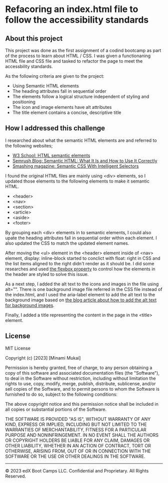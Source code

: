 # Refacoring an index.html file to follow the accessibility standards

## About this project
This project was done as the first assignment of a codind bootcamp as part of the process to learn about HTML / CSS. I was given a functionaning HTML file and CSS file and tasked to refactor the page to meet the accessbility standards. 

As the following criteria are given to the project:
- Using Semantic HTML elements
- The heading attributes fall in sequential order
- The elements follow a logical structure independent of styling and positioning
- The icon and image elements have alt attributes
- The title element contains a concise, descriptive title

## How I addressed this challenge

I researched about what the semantic HTML elements are and referred to the following websites;
- [W3 School: HTML semantic elements](https://www.w3schools.com/html/html5_semantic_elements.asp)
- [Semrush Blog: Semantic HTML: What It Is and How to Use It Correctly](https://www.semrush.com/blog/semantic-html5-guide/)
- [Smashing magazine: Semantic CSS With Intelligent Selectors](https://www.smashingmagazine.com/2013/08/semantic-css-with-intelligent-selectors/)

I found the original HTML files are mainly using \<div> elements, so I updated those elements to the following elements to make it semantic HTML.
- \<header>
- \<nav>
- \<section>
- \<article>
- \<aside>
- \<footer>

By grouping each \<div> elements in to semantic elements, I could also upate the heading attributes fall in sequential order within each element. I also updated the CSS to match the updated element names.

After moving the \<ul> element in the \<header> element inside of \<nav> element, display: inline-block started to conclict with float: right in CSS and the list items aligned to the right didn't render as it should be. I did some researches and used [the flexbox property](https://css-tricks.com/snippets/css/a-guide-to-flexbox/) to control how the elements in the header are styled to solve this issue.

As a next step, I added the alt text to the icons and images in the file using alt="". There is one background image file referred in the CSS file instead of the index.html, and I used the aria-label element to add the alt text to the background image based on [the blog article about how to add the alt text for background images](http://www.davidmacd.com/blog/alternate-text-for-css-background-images.html).

Finally, I added a title representing the content in the page in the \<title> element.


## License

MIT License

Copyright (c) [2023] [Minami Mukai]

Permission is hereby granted, free of charge, to any person obtaining a copy
of this software and associated documentation files (the "Software"), to deal
in the Software without restriction, including without limitation the rights
to use, copy, modify, merge, publish, distribute, sublicense, and/or sell
copies of the Software, and to permit persons to whom the Software is
furnished to do so, subject to the following conditions:

The above copyright notice and this permission notice shall be included in all
copies or substantial portions of the Software.

THE SOFTWARE IS PROVIDED "AS IS", WITHOUT WARRANTY OF ANY KIND, EXPRESS OR
IMPLIED, INCLUDING BUT NOT LIMITED TO THE WARRANTIES OF MERCHANTABILITY,
FITNESS FOR A PARTICULAR PURPOSE AND NONINFRINGEMENT. IN NO EVENT SHALL THE
AUTHORS OR COPYRIGHT HOLDERS BE LIABLE FOR ANY CLAIM, DAMAGES OR OTHER
LIABILITY, WHETHER IN AN ACTION OF CONTRACT, TORT OR OTHERWISE, ARISING FROM,
OUT OF OR IN CONNECTION WITH THE SOFTWARE OR THE USE OR OTHER DEALINGS IN THE
SOFTWARE.

---

© 2023 edX Boot Camps LLC. Confidential and Proprietary. All Rights Reserved.
